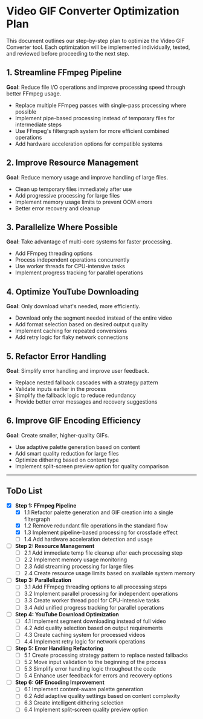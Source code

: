 # Video GIF Converter Optimization Plan

This document outlines our step-by-step plan to optimize the Video GIF Converter tool. Each optimization will be implemented individually, tested, and reviewed before proceeding to the next step.

## 1. Streamline FFmpeg Pipeline

**Goal**: Reduce file I/O operations and improve processing speed through better FFmpeg usage.

- Replace multiple FFmpeg passes with single-pass processing where possible
- Implement pipe-based processing instead of temporary files for intermediate steps
- Use FFmpeg's filtergraph system for more efficient combined operations
- Add hardware acceleration options for compatible systems

## 2. Improve Resource Management

**Goal**: Reduce memory usage and improve handling of large files.

- Clean up temporary files immediately after use
- Add progressive processing for large files
- Implement memory usage limits to prevent OOM errors
- Better error recovery and cleanup

## 3. Parallelize Where Possible

**Goal**: Take advantage of multi-core systems for faster processing.

- Add FFmpeg threading options
- Process independent operations concurrently
- Use worker threads for CPU-intensive tasks
- Implement progress tracking for parallel operations

## 4. Optimize YouTube Downloading

**Goal**: Only download what's needed, more efficiently.

- Download only the segment needed instead of the entire video
- Add format selection based on desired output quality
- Implement caching for repeated conversions
- Add retry logic for flaky network connections

## 5. Refactor Error Handling

**Goal**: Simplify error handling and improve user feedback.

- Replace nested fallback cascades with a strategy pattern
- Validate inputs earlier in the process
- Simplify the fallback logic to reduce redundancy
- Provide better error messages and recovery suggestions

## 6. Improve GIF Encoding Efficiency

**Goal**: Create smaller, higher-quality GIFs.

- Use adaptive palette generation based on content
- Add smart quality reduction for large files
- Optimize dithering based on content type
- Implement split-screen preview option for quality comparison

---

## ToDo List

- [x] **Step 1: FFmpeg Pipeline**
  - [x] 1.1 Refactor palette generation and GIF creation into a single filtergraph
  - [x] 1.2 Remove redundant file operations in the standard flow
  - [x] 1.3 Implement pipeline-based processing for crossfade effect
  - [ ] 1.4 Add hardware acceleration detection and usage

- [ ] **Step 2: Resource Management**
  - [ ] 2.1 Add immediate temp file cleanup after each processing step
  - [ ] 2.2 Implement memory usage monitoring
  - [ ] 2.3 Add streaming processing for large files
  - [ ] 2.4 Create resource usage limits based on available system memory

- [ ] **Step 3: Parallelization**
  - [ ] 3.1 Add FFmpeg threading options to all processing steps
  - [ ] 3.2 Implement parallel processing for independent operations
  - [ ] 3.3 Create worker thread pool for CPU-intensive tasks
  - [ ] 3.4 Add unified progress tracking for parallel operations

- [ ] **Step 4: YouTube Download Optimization**
  - [ ] 4.1 Implement segment downloading instead of full video
  - [ ] 4.2 Add quality selection based on output requirements
  - [ ] 4.3 Create caching system for processed videos
  - [ ] 4.4 Implement retry logic for network operations

- [ ] **Step 5: Error Handling Refactoring**
  - [ ] 5.1 Create processing strategy pattern to replace nested fallbacks
  - [ ] 5.2 Move input validation to the beginning of the process
  - [ ] 5.3 Simplify error handling logic throughout the code
  - [ ] 5.4 Enhance user feedback for errors and recovery options

- [ ] **Step 6: GIF Encoding Improvement**
  - [ ] 6.1 Implement content-aware palette generation
  - [ ] 6.2 Add adaptive quality settings based on content complexity
  - [ ] 6.3 Create intelligent dithering selection
  - [ ] 6.4 Implement split-screen quality preview option